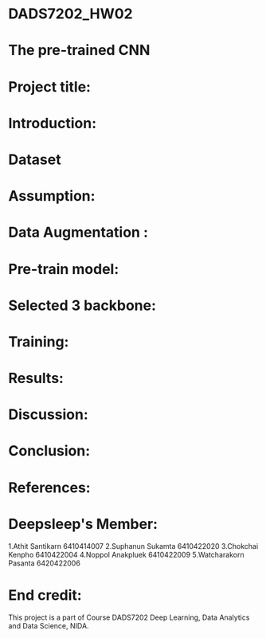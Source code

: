 # DADS7202_HW02

# The pre-trained CNN
# Project title:



# Introduction: 

# Dataset


# Assumption:



# Data Augmentation :




# Pre-train model:



# Selected 3 backbone:



# Training:




# Results:



# Discussion:



# Conclusion:



# References:



# Deepsleep's Member:
1.Athit Santikarn 6410414007
2.Suphanun Sukamta 6410422020
3.Chokchai Kenpho 6410422004
4.Noppol Anakpluek 6410422009
5.Watcharakorn Pasanta 6420422006


# End credit: 
This project is a part of Course DADS7202 Deep Learning, Data Analytics and Data Science, NIDA.
